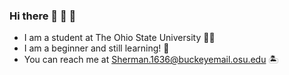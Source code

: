 ### Hi there 🪩 🍦 🌸
- I am a student at The Ohio State University 👩‍💻
- I am a beginner and still learning! 🐶
- You can reach me at Sherman.1636@buckeyemail.osu.edu 🏝
<!--
**AllieSherman/AllieSherman** is a ✨ _special_ ✨ repository because its `README.md` (this file) appears on your GitHub profile.

Here are some ideas to get you started:

- 🔭 I’m currently working on ...
- 🌱 I’m currently learning ...
- 👯 I’m looking to collaborate on ...
- 🤔 I’m looking for help with ...
- 💬 Ask me about ...
- 📫 How to reach me: ...
- 😄 Pronouns: ...
- ⚡ Fun fact: ...
-->
